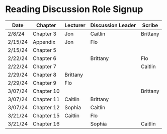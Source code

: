 # Reading Discussion Role Signup

| Date    | Chapter    | Lecturer  | Discussion Leader | Scribe    |
| ------- | ---------- | --------- | ----------------- | --------- |
| 2/8/24  | Chapter 3  |     Jon   |       Caitlin     | Brittany  |
| 2/15/24 | Appendix   |     Jon   |        Flo        |           |
| 2/15/24 | Chapter 5  |           |                   |           |
| 2/22/24 | Chapter 6  |           |     Brittany      |   Flo     |
| 2/22/24 | Chapter 7  |           |                   | Caitlin   |
| 2/29/24 | Chapter 8  |  Brittany  |                   |           |
| 2/29/24 | Chapter 9  |      Flo  |                   |           |
| 3/07/24 | Chapter 10 |           |                   |      Brittany     |
| 3/07/24 | Chapter 11 |  Caitlin  |       Brittany            |           |
| 3/07/24 | Chapter 12 |  Sophia   | Caitlin           |           |
| 3/21/24 | Chapter 15 |Caitlin    |         Flo       |           |
| 3/21/24 | Chapter 16 |           |     Sophia        |    Caitlin|
